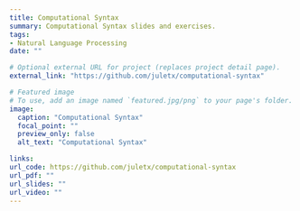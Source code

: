```yaml
---
title: Computational Syntax
summary: Computational Syntax slides and exercises.
tags:
- Natural Language Processing
date: ""

# Optional external URL for project (replaces project detail page).
external_link: "https://github.com/juletx/computational-syntax"

# Featured image
# To use, add an image named `featured.jpg/png` to your page's folder. 
image:
  caption: "Computational Syntax"
  focal_point: ""
  preview_only: false
  alt_text: "Computational Syntax"

links:
url_code: https://github.com/juletx/computational-syntax
url_pdf: ""
url_slides: ""
url_video: ""
---
```

